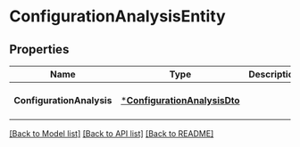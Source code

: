 # ConfigurationAnalysisEntity

## Properties
Name | Type | Description | Notes
------------ | ------------- | ------------- | -------------
**ConfigurationAnalysis** | [***ConfigurationAnalysisDto**](ConfigurationAnalysisDTO.md) |  | [optional] [default to null]

[[Back to Model list]](../README.md#documentation-for-models) [[Back to API list]](../README.md#documentation-for-api-endpoints) [[Back to README]](../README.md)

